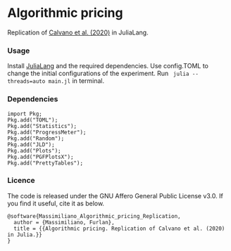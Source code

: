 # Algorithmic pricing 
Replication of [Calvano et al. (2020)](https://www.aeaweb.org/articles?id=10.1257/aer.20190623) in JuliaLang.

### Usage
Install [JuliaLang](https://julialang.org) and the required dependencies. Use config.TOML to change the initial configurations of the experiment. Run ``` julia --threads=auto main.jl``` in terminal.

### Dependencies
```
import Pkg; 
Pkg.add("TOML"); 
Pkg.add("Statistics"); 
Pkg.add("ProgressMeter"); 
Pkg.add("Random"); 
Pkg.add("JLD"); 
Pkg.add("Plots");
Pkg.add("PGFPlotsX");
Pkg.add("PrettyTables");
```
### Licence
The code is released under the GNU Affero General Public License v3.0. If you find it useful, cite it as below.
```
@software{Massimiliano_Algorithmic_pricing_Replication,
  author = {Massimiliano, Furlan},
  title = {{Algorithmic pricing. Replication of Calvano et al. (2020) in Julia.}}
}
```
